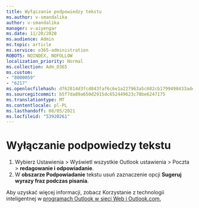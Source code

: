 ```yaml
---
title: Wyłączanie podpowiedzy tekstu
ms.author: v-smandalika
author: v-smandalika
manager: v-aiyengar
ms.date: 11/20/2020
ms.audience: Admin
ms.topic: article
ms.service: o365-administration
ROBOTS: NOINDEX, NOFOLLOW
localization_priority: Normal
ms.collection: Adm_O365
ms.custom:
- "8000059"
- "6217"
ms.openlocfilehash: df62814d3fcd843faf6c6e1a227963a5c682cb1799498433ade15ab1b9e9a6fe
ms.sourcegitcommit: b5f7da89a650d2915dc652449623c78be6247175
ms.translationtype: MT
ms.contentlocale: pl-PL
ms.lasthandoff: 08/05/2021
ms.locfileid: "53920261"
---
```

# <a name="turn-off-text-predictions"></a>Wyłączanie podpowiedzy tekstu

1. Wybierz Ustawienia > Wyświetl wszystkie Outlook ustawienia > Poczta > **redagowanie i odpowiadanie**.
2. W **obszarze Podpowiadanie** tekstu usuń zaznaczenie opcji **Sugeruj wyrazy fraz podczas pisania**.

Aby uzyskać więcej informacji, zobacz Korzystanie z technologii inteligentnej w [programach Outlook w sieci Web i Outlook.com.](https://support.microsoft.com/office/use-intelligent-technology-in-outlook-on-the-web-and-outlook-com-24b30683-8340-4b69-b8ac-4193ec528a70)